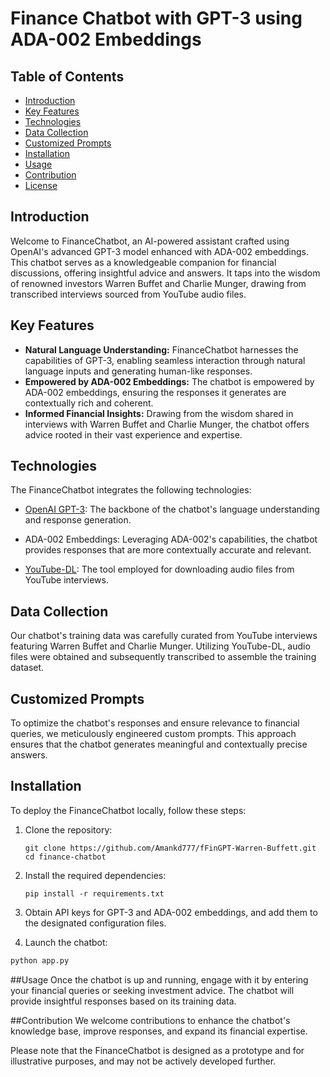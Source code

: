# Finance Chatbot with GPT-3 using ADA-002 Embeddings

## Table of Contents

- [Introduction](#introduction)
- [Key Features](#key-features)
- [Technologies](#technologies)
- [Data Collection](#data-collection)
- [Customized Prompts](#customized-prompts)
- [Installation](#installation)
- [Usage](#usage)
- [Contribution](#contribution)
- [License](#license)

## Introduction

Welcome to FinanceChatbot, an AI-powered assistant crafted using OpenAI's advanced GPT-3 model enhanced with ADA-002 embeddings. This chatbot serves as a knowledgeable companion for financial discussions, offering insightful advice and answers. It taps into the wisdom of renowned investors Warren Buffet and Charlie Munger, drawing from transcribed interviews sourced from YouTube audio files.

## Key Features

- **Natural Language Understanding:** FinanceChatbot harnesses the capabilities of GPT-3, enabling seamless interaction through natural language inputs and generating human-like responses.
- **Empowered by ADA-002 Embeddings:** The chatbot is empowered by ADA-002 embeddings, ensuring the responses it generates are contextually rich and coherent.
- **Informed Financial Insights:** Drawing from the wisdom shared in interviews with Warren Buffet and Charlie Munger, the chatbot offers advice rooted in their vast experience and expertise.

## Technologies

The FinanceChatbot integrates the following technologies:

- [OpenAI GPT-3](https://openai.com): The backbone of the chatbot's language understanding and response generation.

- ADA-002 Embeddings: Leveraging ADA-002's capabilities, the chatbot provides responses that are more contextually accurate and relevant.

- [YouTube-DL](https://github.com/ytdl-org/youtube-dl): The tool employed for downloading audio files from YouTube interviews.

## Data Collection

Our chatbot's training data was carefully curated from YouTube interviews featuring Warren Buffet and Charlie Munger. Utilizing YouTube-DL, audio files were obtained and subsequently transcribed to assemble the training dataset.

## Customized Prompts

To optimize the chatbot's responses and ensure relevance to financial queries, we meticulously engineered custom prompts. This approach ensures that the chatbot generates meaningful and contextually precise answers.

## Installation

To deploy the FinanceChatbot locally, follow these steps:

1. Clone the repository:
   ```
   git clone https://github.com/Amankd777/fFinGPT-Warren-Buffett.git
   cd finance-chatbot
   ```

3. Install the required dependencies:
   ```
   pip install -r requirements.txt
   ```


4. Obtain API keys for GPT-3 and ADA-002 embeddings, and add them to the designated configuration files.

5. Launch the chatbot:

```python
python app.py

```

##Usage
Once the chatbot is up and running, engage with it by entering your financial queries or seeking investment advice. The chatbot will provide insightful responses based on its training data.

##Contribution
We welcome contributions to enhance the chatbot's knowledge base, improve responses, and expand its financial expertise.

Please note that the FinanceChatbot is designed as a prototype and for illustrative purposes, and may not be actively developed further.
